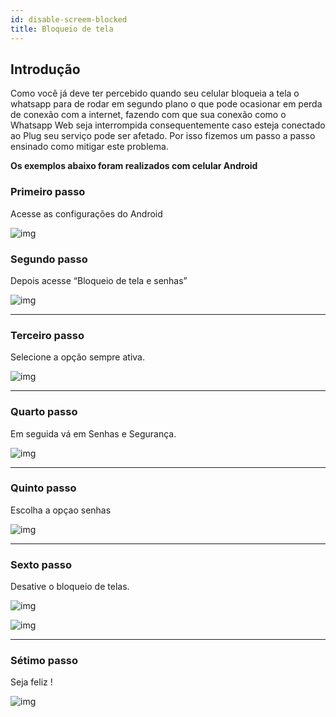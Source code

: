 ```yaml
---
id: disable-screem-blocked
title: Bloqueio de tela
---
```


## Introdução

Como você já deve ter percebido quando seu celular bloqueia a tela o whatsapp para de rodar em segundo plano o que pode ocasionar em perda de conexão com a internet, fazendo com que sua conexão como o Whatsapp Web seja interrompida consequentemente caso esteja conectado ao Plug seu serviço pode ser afetado. Por isso fizemos um passo a passo ensinado como mitigar este problema.

**Os exemplos abaixo foram realizados com celular Android**

### Primeiro passo

Acesse as configurações do Android

![img](../../img/WABRetirandoBloqueio1.jpeg)

### Segundo passo

Depois acesse “Bloqueio de tela e senhas”

![img](../../img/WABRetirandoBloqueio2.jpeg)

---

### Terceiro passo

Selecione a opção sempre ativa.

![img](../../img/WABRetirandoBloqueio3.jpeg)

---

### Quarto passo

Em seguida vá em Senhas e Segurança.

![img](../../img/WABRetirandoBloqueio4.jpeg)

---

### Quinto passo

Escolha a opçao senhas

![img](../../img/WABRetirandoBloqueio5.jpeg)

---

### Sexto passo

Desative o bloqueio de telas.

![img](../../img/WABRetirandoBloqueio6.jpeg)

![img](../../img/WABRetirandoBloqueio7.jpeg)

---

### Sétimo passo

Seja feliz !

![img](../../img/WABRetirandoBloqueio8.jpeg)
